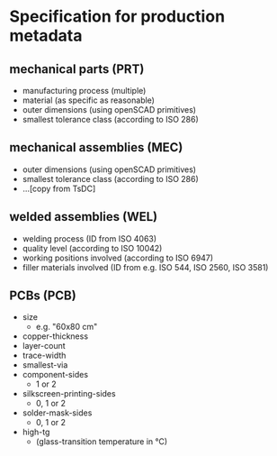# Specification for production metadata

## mechanical parts (PRT)

- manufacturing process (multiple)
- material (as specific as reasonable)
- outer dimensions (using openSCAD primitives)
- smallest tolerance class (according to ISO 286)

## mechanical assemblies (MEC)

- outer dimensions (using openSCAD primitives)
- smallest tolerance class (according to ISO 286)
- …[copy from TsDC]

## welded assemblies (WEL)

- welding process (ID from ISO 4063)
- quality level (according to ISO 10042)
- working positions involved (according to ISO 6947)
- filler materials involved (ID from e.g. ISO 544, ISO 2560, ISO 3581)

## PCBs (PCB)

- size
  - e.g. "60x80 cm"
- copper-thickness
- layer-count
- trace-width
- smallest-via
- component-sides
  - 1 or 2
- silkscreen-printing-sides
  - 0, 1 or 2
- solder-mask-sides
  - 0, 1 or 2
- high-tg
  - (glass-transition temperature in °C)
